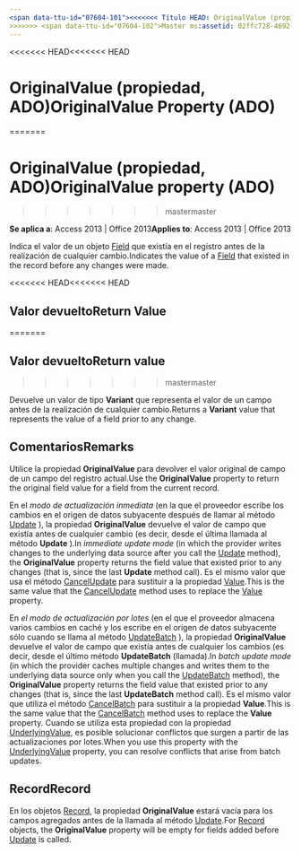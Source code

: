 ```yaml
---
<span data-ttu-id="07604-101"><<<<<<< Título HEAD: OriginalValue (propiedad) (ADO) TOCTitle: OriginalValue (propiedad) (ADO) === título: OriginalValue (propiedad, ADO) TOCTitle: OriginalValue (propiedad, ADO)</span><span class="sxs-lookup"><span data-stu-id="07604-101"><<<<<<< HEAD title: OriginalValue Property (ADO) TOCTitle: OriginalValue Property (ADO) ======= title: OriginalValue property (ADO) TOCTitle: OriginalValue property (ADO)</span></span>
>>>>>>> <span data-ttu-id="07604-102">Master ms:assetid: 02ffc728-4692-d439-e2a6-2f02cca53a71 ms:mtpsurl: https://msdn.microsoft.com/library/JJ248798(v=office.15) ms:contentKeyID: ms.date 48542974: 18/09/2015 mtps_version: Office.15</span><span class="sxs-lookup"><span data-stu-id="07604-102">master ms:assetid: 02ffc728-4692-d439-e2a6-2f02cca53a71 ms:mtpsurl: https://msdn.microsoft.com/library/JJ248798(v=office.15) ms:contentKeyID: 48542974 ms.date: 09/18/2015 mtps_version: v=office.15</span></span>
---
```


<span data-ttu-id="07604-103"><<<<<<< HEAD</span><span class="sxs-lookup"><span data-stu-id="07604-103"><<<<<<< HEAD</span></span>
# <a name="originalvalue-property-ado"></a><span data-ttu-id="07604-104">OriginalValue (propiedad, ADO)</span><span class="sxs-lookup"><span data-stu-id="07604-104">OriginalValue Property (ADO)</span></span>
=======
# <a name="originalvalue-property-ado"></a><span data-ttu-id="07604-105">OriginalValue (propiedad, ADO)</span><span class="sxs-lookup"><span data-stu-id="07604-105">OriginalValue property (ADO)</span></span>
>>>>>>> <span data-ttu-id="07604-106">master</span><span class="sxs-lookup"><span data-stu-id="07604-106">master</span></span>

<span data-ttu-id="07604-107">**Se aplica a**: Access 2013 | Office 2013</span><span class="sxs-lookup"><span data-stu-id="07604-107">**Applies to**: Access 2013 | Office 2013</span></span>

<span data-ttu-id="07604-108">Indica el valor de un objeto [Field](field-object-ado.md) que existía en el registro antes de la realización de cualquier cambio.</span><span class="sxs-lookup"><span data-stu-id="07604-108">Indicates the value of a [Field](field-object-ado.md) that existed in the record before any changes were made.</span></span>

<span data-ttu-id="07604-109"><<<<<<< HEAD</span><span class="sxs-lookup"><span data-stu-id="07604-109"><<<<<<< HEAD</span></span>
## <a name="return-value"></a><span data-ttu-id="07604-110">Valor devuelto</span><span class="sxs-lookup"><span data-stu-id="07604-110">Return Value</span></span>
=======
## <a name="return-value"></a><span data-ttu-id="07604-111">Valor devuelto</span><span class="sxs-lookup"><span data-stu-id="07604-111">Return value</span></span>
>>>>>>> <span data-ttu-id="07604-112">master</span><span class="sxs-lookup"><span data-stu-id="07604-112">master</span></span>

<span data-ttu-id="07604-113">Devuelve un valor de tipo **Variant** que representa el valor de un campo antes de la realización de cualquier cambio.</span><span class="sxs-lookup"><span data-stu-id="07604-113">Returns a **Variant** value that represents the value of a field prior to any change.</span></span>

## <a name="remarks"></a><span data-ttu-id="07604-114">Comentarios</span><span class="sxs-lookup"><span data-stu-id="07604-114">Remarks</span></span>

<span data-ttu-id="07604-115">Utilice la propiedad **OriginalValue** para devolver el valor original de campo de un campo del registro actual.</span><span class="sxs-lookup"><span data-stu-id="07604-115">Use the **OriginalValue** property to return the original field value for a field from the current record.</span></span>

<span data-ttu-id="07604-116">En el *modo de actualización inmediata* (en la que el proveedor escribe los cambios en el origen de datos subyacente después de llamar al método [Update](update-method-ado.md) ), la propiedad **OriginalValue** devuelve el valor de campo que existía antes de cualquier cambio (es decir, desde el última llamada al método **Update** ).</span><span class="sxs-lookup"><span data-stu-id="07604-116">In *immediate update mode* (in which the provider writes changes to the underlying data source after you call the [Update](update-method-ado.md) method), the **OriginalValue** property returns the field value that existed prior to any changes (that is, since the last **Update** method call).</span></span> <span data-ttu-id="07604-117">Es el mismo valor que usa el método [CancelUpdate](cancelupdate-method-ado.md) para sustituir a la propiedad [Value](value-property-ado.md).</span><span class="sxs-lookup"><span data-stu-id="07604-117">This is the same value that the [CancelUpdate](cancelupdate-method-ado.md) method uses to replace the [Value](value-property-ado.md) property.</span></span>

<span data-ttu-id="07604-118">En *el modo de actualización por lotes* (en el que el proveedor almacena varios cambios en caché y los escribe en el origen de datos subyacente sólo cuando se llama al método [UpdateBatch](updatebatch-method-ado.md) ), la propiedad **OriginalValue** devuelve el valor de campo que existía antes de cualquier los cambios (es decir, desde el último método **UpdateBatch** (llamada).</span><span class="sxs-lookup"><span data-stu-id="07604-118">In *batch update mode* (in which the provider caches multiple changes and writes them to the underlying data source only when you call the [UpdateBatch](updatebatch-method-ado.md) method), the **OriginalValue** property returns the field value that existed prior to any changes (that is, since the last **UpdateBatch** method call).</span></span> <span data-ttu-id="07604-119">Es el mismo valor que utiliza el método [CancelBatch](cancelbatch-method-ado.md) para sustituir a la propiedad **Value**.</span><span class="sxs-lookup"><span data-stu-id="07604-119">This is the same value that the [CancelBatch](cancelbatch-method-ado.md) method uses to replace the **Value** property.</span></span> <span data-ttu-id="07604-120">Cuando se utiliza esta propiedad con la propiedad [UnderlyingValue](underlyingvalue-property-ado.md), es posible solucionar conflictos que surgen a partir de las actualizaciones por lotes.</span><span class="sxs-lookup"><span data-stu-id="07604-120">When you use this property with the [UnderlyingValue](underlyingvalue-property-ado.md) property, you can resolve conflicts that arise from batch updates.</span></span>

## <a name="record"></a><span data-ttu-id="07604-121">Record</span><span class="sxs-lookup"><span data-stu-id="07604-121">Record</span></span>

<span data-ttu-id="07604-122">En los objetos [Record](record-object-ado.md), la propiedad **OriginalValue** estará vacía para los campos agregados antes de la llamada al método [Update](update-method-ado.md).</span><span class="sxs-lookup"><span data-stu-id="07604-122">For [Record](record-object-ado.md) objects, the **OriginalValue** property will be empty for fields added before [Update](update-method-ado.md) is called.</span></span>

